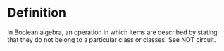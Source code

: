 # Definition

In Boolean algebra, an operation in which items are described by stating
that they do not belong to a particular class or classes. See NOT
circuit.
